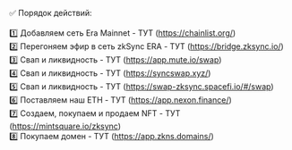 ✅ Порядок действий: <br><br>
1️⃣ Добавляем сеть Era Mainnet - ТУТ (https://chainlist.org/) <br> 
2️⃣ Перегоняем эфир в сеть zkSync ERA - ТУТ (https://bridge.zksync.io/) <br>
3️⃣ Свап и ликвидность - ТУТ (https://app.mute.io/swap) <br>
4️⃣ Свап и ликвидность - ТУТ (https://syncswap.xyz/) <br>
5️⃣ Свап и ликвидность - ТУТ (https://swap-zksync.spacefi.io/#/swap) <br>
6️⃣ Поставляем наш ETH - ТУТ (https://app.nexon.finance/) <br>
7️⃣ Создаем, покупаем и продаем NFT - ТУТ (https://mintsquare.io/zksync) <br>
8️⃣ Покупаем домен - ТУТ (https://app.zkns.domains/) <br>
